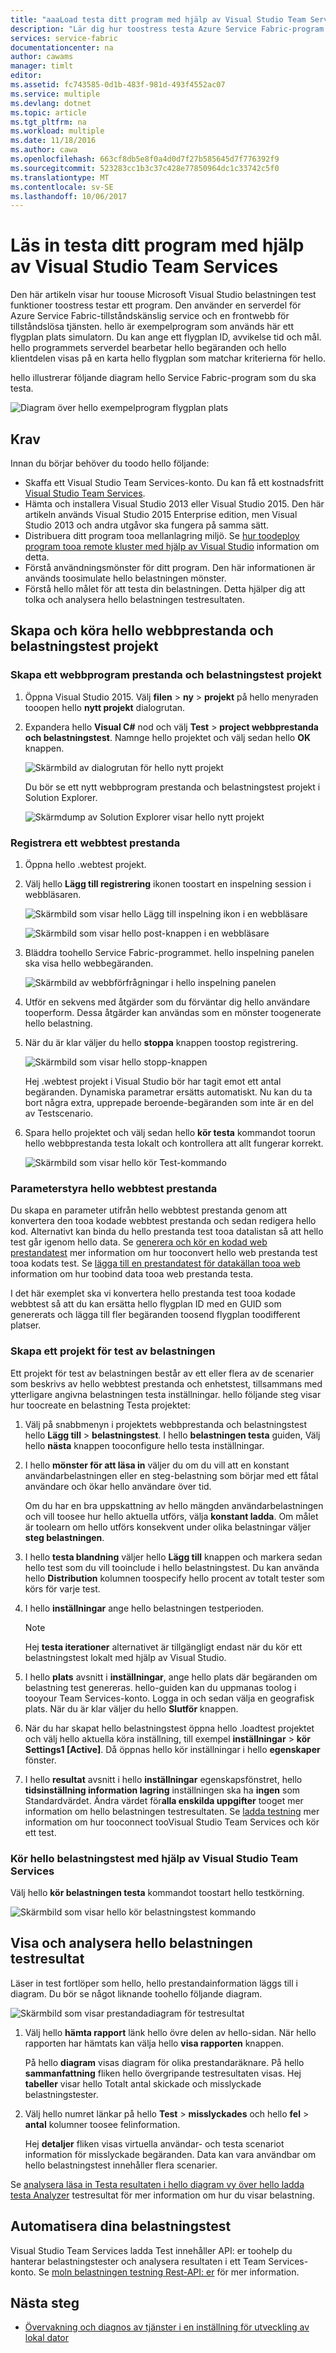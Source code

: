 ```yaml
---
title: "aaaLoad testa ditt program med hjälp av Visual Studio Team Services | Microsoft Docs"
description: "Lär dig hur toostress testa Azure Service Fabric-program med hjälp av Visual Studio Team Services."
services: service-fabric
documentationcenter: na
author: cawams
manager: timlt
editor: 
ms.assetid: fc743585-0d1b-483f-981d-493f4552ac07
ms.service: multiple
ms.devlang: dotnet
ms.topic: article
ms.tgt_pltfrm: na
ms.workload: multiple
ms.date: 11/18/2016
ms.author: cawa
ms.openlocfilehash: 663cf8db5e8f0a4d0d7f27b585645d7f776392f9
ms.sourcegitcommit: 523283cc1b3c37c428e77850964dc1c33742c5f0
ms.translationtype: MT
ms.contentlocale: sv-SE
ms.lasthandoff: 10/06/2017
---
```

# <a name="load-test-your-application-by-using-visual-studio-team-services"></a>Läs in testa ditt program med hjälp av Visual Studio Team Services
Den här artikeln visar hur toouse Microsoft Visual Studio belastningen test funktioner toostress testar ett program. Den använder en serverdel för Azure Service Fabric-tillståndskänslig service och en frontwebb för tillståndslösa tjänsten. hello är exempelprogram som används här ett flygplan plats simulatorn. Du kan ange ett flygplan ID, avvikelse tid och mål. hello programmets serverdel bearbetar hello begäranden och hello klientdelen visas på en karta hello flygplan som matchar kriterierna för hello.

hello illustrerar följande diagram hello Service Fabric-program som du ska testa.

![Diagram över hello exempelprogram flygplan plats][0]

## <a name="prerequisites"></a>Krav
Innan du börjar behöver du toodo hello följande:

* Skaffa ett Visual Studio Team Services-konto. Du kan få ett kostnadsfritt [Visual Studio Team Services](https://www.visualstudio.com).
* Hämta och installera Visual Studio 2013 eller Visual Studio 2015. Den här artikeln används Visual Studio 2015 Enterprise edition, men Visual Studio 2013 och andra utgåvor ska fungera på samma sätt.
* Distribuera ditt program tooa mellanlagring miljö. Se [hur toodeploy program tooa remote kluster med hjälp av Visual Studio](service-fabric-publish-app-remote-cluster.md) information om detta.
* Förstå användningsmönster för ditt program. Den här informationen är används toosimulate hello belastningen mönster.
* Förstå hello målet för att testa din belastningen. Detta hjälper dig att tolka och analysera hello belastningen testresultaten.

## <a name="create-and-run-hello-web-performance-and-load-test-project"></a>Skapa och köra hello webbprestanda och belastningstest projekt
### <a name="create-a-web-performance-and-load-test-project"></a>Skapa ett webbprogram prestanda och belastningstest projekt
1. Öppna Visual Studio 2015. Välj **filen** > **ny** > **projekt** på hello menyraden tooopen hello **nytt projekt** dialogrutan.
2. Expandera hello **Visual C#** nod och välj **Test** > **project webbprestanda och belastningstest**. Namnge hello projektet och välj sedan hello **OK** knappen.

    ![Skärmbild av dialogrutan för hello nytt projekt][1]

    Du bör se ett nytt webbprogram prestanda och belastningstest projekt i Solution Explorer.

    ![Skärmdump av Solution Explorer visar hello nytt projekt][2]

### <a name="record-a-web-performance-test"></a>Registrera ett webbtest prestanda
1. Öppna hello .webtest projekt.
2. Välj hello **Lägg till registrering** ikonen toostart en inspelning session i webbläsaren.

    ![Skärmbild som visar hello Lägg till inspelning ikon i en webbläsare][3]

    ![Skärmbild som visar hello post-knappen i en webbläsare][4]
3. Bläddra toohello Service Fabric-programmet. hello inspelning panelen ska visa hello webbegäranden.

    ![Skärmbild av webbförfrågningar i hello inspelning panelen][5]
4. Utför en sekvens med åtgärder som du förväntar dig hello användare tooperform. Dessa åtgärder kan användas som en mönster toogenerate hello belastning.
5. När du är klar väljer du hello **stoppa** knappen toostop registrering.

    ![Skärmbild som visar hello stopp-knappen][6]

    Hej .webtest projekt i Visual Studio bör har tagit emot ett antal begäranden. Dynamiska parametrar ersätts automatiskt. Nu kan du ta bort några extra, upprepade beroende-begäranden som inte är en del av Testscenario.
6. Spara hello projektet och välj sedan hello **kör testa** kommandot toorun hello webbprestanda testa lokalt och kontrollera att allt fungerar korrekt.

    ![Skärmbild som visar hello kör Test-kommando][7]

### <a name="parameterize-hello-web-performance-test"></a>Parameterstyra hello webbtest prestanda
Du skapa en parameter utifrån hello webbtest prestanda genom att konvertera den tooa kodade webbtest prestanda och sedan redigera hello kod. Alternativt kan binda du hello prestanda test tooa datalistan så att hello test går igenom hello data. Se [generera och kör en kodad web prestandatest](https://msdn.microsoft.com/library/ms182552.aspx) mer information om hur tooconvert hello web prestanda test tooa kodats test. Se [lägga till en prestandatest för datakällan tooa web](https://msdn.microsoft.com/library/ms243142.aspx) information om hur toobind data tooa web prestanda testa.

I det här exemplet ska vi konvertera hello prestanda test tooa kodade webbtest så att du kan ersätta hello flygplan ID med en GUID som genererats och lägga till fler begäranden toosend flygplan toodifferent platser.

### <a name="create-a-load-test-project"></a>Skapa ett projekt för test av belastningen
Ett projekt för test av belastningen består av ett eller flera av de scenarier som beskrivs av hello webbtest prestanda och enhetstest, tillsammans med ytterligare angivna belastningen testa inställningar. hello följande steg visar hur toocreate en belastning Testa projektet:

1. Välj på snabbmenyn i projektets webbprestanda och belastningstest hello **Lägg till** > **belastningstest**. I hello **belastningen testa** guiden, Välj hello **nästa** knappen tooconfigure hello testa inställningar.
2. I hello **mönster för att läsa in** väljer du om du vill att en konstant användarbelastningen eller en steg-belastning som börjar med ett fåtal användare och ökar hello användare över tid.

    Om du har en bra uppskattning av hello mängden användarbelastningen och vill toosee hur hello aktuella utförs, välja **konstant ladda**. Om målet är toolearn om hello utförs konsekvent under olika belastningar väljer **steg belastningen**.
3. I hello **testa blandning** väljer hello **Lägg till** knappen och markera sedan hello test som du vill tooinclude i hello belastningstest. Du kan använda hello **Distribution** kolumnen toospecify hello procent av totalt tester som körs för varje test.
4. I hello **inställningar** ange hello belastningen testperioden.

   > [!NOTE]
   > Hej **testa iterationer** alternativet är tillgängligt endast när du kör ett belastningstest lokalt med hjälp av Visual Studio.
   >
   >
5. I hello **plats** avsnitt i **inställningar**, ange hello plats där begäranden om belastning test genereras. hello-guiden kan du uppmanas toolog i tooyour Team Services-konto. Logga in och sedan välja en geografisk plats. När du är klar väljer du hello **Slutför** knappen.
6. När du har skapat hello belastningstest öppna hello .loadtest projektet och välj hello aktuella köra inställning, till exempel **inställningar** > **kör Settings1 [Active]**. Då öppnas hello kör inställningar i hello **egenskaper** fönster.
7. I hello **resultat** avsnitt i hello **inställningar** egenskapsfönstret, hello **tidsinställning information lagring** inställningen ska ha **ingen** som Standardvärdet. Ändra värdet för**alla enskilda uppgifter** tooget mer information om hello belastningen testresultaten. Se [ladda testning](https://www.visualstudio.com/load-testing.aspx) mer information om hur tooconnect tooVisual Studio Team Services och kör ett test.

### <a name="run-hello-load-test-by-using-visual-studio-team-services"></a>Kör hello belastningstest med hjälp av Visual Studio Team Services
Välj hello **kör belastningen testa** kommandot toostart hello testkörning.

![Skärmbild som visar hello kör belastningstest kommando][8]

## <a name="view-and-analyze-hello-load-test-results"></a>Visa och analysera hello belastningen testresultat
Läser in test fortlöper som hello, hello prestandainformation läggs till i diagram. Du bör se något liknande toohello följande diagram.

![Skärmbild som visar prestandadiagram för testresultat][9]

1. Välj hello **hämta rapport** länk hello övre delen av hello-sidan. När hello rapporten har hämtats kan välja hello **visa rapporten** knappen.

    På hello **diagram** visas diagram för olika prestandaräknare. På hello **sammanfattning** fliken hello övergripande testresultaten visas. Hej **tabeller** visar hello Totalt antal skickade och misslyckade belastningstester.
2. Välj hello numret länkar på hello **Test** > **misslyckades** och hello **fel** > **antal** kolumner toosee felinformation.

    Hej **detaljer** fliken visas virtuella användar- och testa scenariot information för misslyckade begäranden. Data kan vara användbar om hello belastningstest innehåller flera scenarier.

Se [analysera läsa in Testa resultaten i hello diagram vy över hello ladda testa Analyzer](https://www.visualstudio.com/load-testing.aspx) testresultat för mer information om hur du visar belastning.

## <a name="automate-your-load-test"></a>Automatisera dina belastningstest
Visual Studio Team Services ladda Test innehåller API: er toohelp du hanterar belastningstester och analysera resultaten i ett Team Services-konto. Se [moln belastningen testning Rest-API: er](http://blogs.msdn.com/b/visualstudioalm/archive/2014/11/03/cloud-load-testing-rest-apis-are-here.aspx) för mer information.

## <a name="next-steps"></a>Nästa steg
* [Övervakning och diagnos av tjänster i en inställning för utveckling av lokal dator](service-fabric-diagnostics-how-to-monitor-and-diagnose-services-locally.md)

[0]: ./media/service-fabric-vso-load-test/OverviewDiagram.png
[1]: ./media/service-fabric-vso-load-test/NewProjectDialog.png
[2]: ./media/service-fabric-vso-load-test/Project.png
[3]: ./media/service-fabric-vso-load-test/AddRecording.png
[4]: ./media/service-fabric-vso-load-test/AddRecording2.png
[5]: ./media/service-fabric-vso-load-test/ActionSequence.png
[6]: ./media/service-fabric-vso-load-test/StopRecording.png
[7]: ./media/service-fabric-vso-load-test/RunTest.png
[8]: ./media/service-fabric-vso-load-test/RunTest2.png
[9]: ./media/service-fabric-vso-load-test/Graph.png
